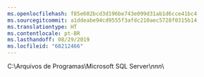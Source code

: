 ```yaml
---
ms.openlocfilehash: f85e602bcd3d196be743e099d31ab1d6cce41bc4
ms.sourcegitcommit: a1ddeabe94cd9555f3afdc210aec5728f0315b14
ms.translationtype: HT
ms.contentlocale: pt-BR
ms.lasthandoff: 08/29/2019
ms.locfileid: "68212466"
---
```

 C:\Arquivos de Programas\Microsoft SQL Server\\*nnn*\  